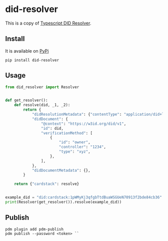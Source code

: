 # did-resolver

This is a copy of [Typescript DID Resolver](https://www.npmjs.com/package/did-resolver).

## Install

It is available on [PyPi](https://pypi.org/project/did-resolver/)

```
pip install did-resolver
```

## Usage

```python
from did_resolver import Resolver


def get_resolver():
    def resolve(did, _1, _2):
        return {
            "didResolutionMetadata": {"contentType": "application/did+ld+json"},
            "didDocument": {
                "@context": "https://w3id.org/did/v1",
                "id": did,
                "verificationMethod": [
                    {
                        "id": "owner",
                        "controller": "1234",
                        "type": "xyz",
                    },
                ],
            },
            "didDocumentMetadata": {},
        }

    return {"cardstack": resolve}


example_did = "did:cardstack:1pWMyKj3qfgbTtdBuaWSGUeN70913f2bde84cb36"
print(Resolver(get_resolver()).resolve(example_did))
```

## Publish

```
pdm plugin add pdm-publish
pdm publish --password <token> ``
```
